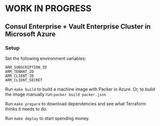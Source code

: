 # WORK IN PROGRESS

## Consul Enterprise + Vault Enterprise Cluster in Microsoft Azure

### Setup
Set the following environment variables:

```
ARM_SUBSCRIPTION_ID
ARM_TENANT_ID
ARM_CLIENT_ID
ARM_CLIENT_SECRET
```

Run `make build` to build a machine image with Packer in Azure. Or, to build the image manually run `packer build packer.json`

Run `make prepare` to download dependencies and see what Terraform thinks it needs to do.

Run `make deploy` to start spending money.
